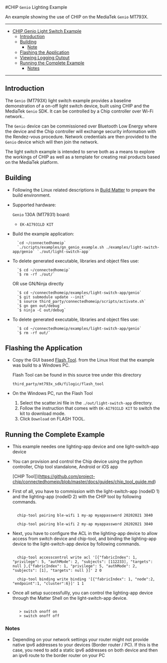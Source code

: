 #CHIP `Genio` Lighting Example

An example showing the use of CHIP on the MediaTek `Genio` MT793X.

<hr>

-   [CHIP Genio Light Switch Example](#chip-genio-light-switch-example)
    -   [Introduction](#introduction)
    -   [Building](#building)
        -   [Note](#note)
    -   [Flashing the Application](#flashing-the-application)
    -   [Viewing Logging Output](#viewing-logging-output)
    -   [Running the Complete Example](#running-the-complete-example)
        -   [Notes](#notes)

<hr>

<a name="intro"></a>

## Introduction

The `Genio` (MT793X) light switch example provides a baseline demonstration of a on-off
light switch device, built using CHIP and the MediaTek `Genio` SDK. It can be
controlled by a Chip controller over Wi-Fi network..

The `Genio` device can be commissioned over Bluetooth Low Energy where the device
and the Chip controller will exchange security information with the Rendez-vous
procedure. Network credentials are then provided to the `Genio` device which will
then join the network.

The light switch example is intended to serve both as a means to explore the
workings of CHIP as well as a template for creating real products based on the
MediaTek platform.

<a name="building"></a>

## Building

-   Following the Linux related descriptions in
    [Build Matter](https://github.com/project-chip/connectedhomeip/blob/master/docs/guides/BUILDING.md)
    to prepare the build environment.

-   Supported hardware:

    `Genio` 130A (MT7931) board:

    -   `EK-AI7931LD KIT`

*   Build the example application:

          `cd ~/connectedhomeip`
          `./scripts/examples/gn_genio_example.sh ./examples/light-switch-app/genio` `./out/light-switch-app`

-   To delete generated executable, libraries and object files use:

          `$ cd ~/connectedhomeip`
          `$ rm -rf ./out/`

    OR use GN/Ninja directly

          `$ cd ~/connectedhomeip/examples/light-switch-app/genio`
          `$ git submodule update --init`
          `$ source third_party/connectedhomeip/scripts/activate.sh`
          `$ gn gen out/debug`
          `$ ninja -C out/debug`

-   To delete generated executable, libraries and object files use:

          `$ cd ~/connectedhomeip/examples/light-switch-app/genio`
          `$ rm -rf out/`

## Flashing the Application

-   Copy the GUI based
    [Flash Tool](https://github.com/MediaTek-Labs/genio-matter-bsp/tree/main/flash_tool/FlashBurningTool_V2.83).
    from the Linux Host that the example was build to a Windows PC.

    Flash Tool can be found in this source tree under this directory

    `third_party/mt793x_sdk/filogic/flash_tool`

-   On the Windows PC, run the Flash Tool

    1. Select the scatter.ini file in the `./out/light-switch-app` directory.
    2. Follow the instruction that comes with `EK-AI7931LD KIT` to switch the
       kit to download mode.
    3. Click `Download` on FLASH TOOL.

## Running the Complete Example

-   This example needes one lighting-app device and one light-switch-app device

-   You can provision and control the Chip device using the python controller,
    Chip tool standalone, Android or iOS app

    [CHIP
    Tool]](https://github.com/project-chip/connectedhomeip/blob/master/docs/guides/chip_tool_guide.md)

-   First of all, you have to commission with the light-switch-app (nodeID 1) and
    the lighting-app (nodeID 2) with the CHIP tool by following commands.

    ```

      chip-tool pairing ble-wifi 1 my-ap myappassword 20202021 3840

      chip-tool pairing ble-wifi 2 my-ap myappassword 20202021 3840

    ```

-   Next, you have to configure the ACL in the lighting-app device to allow access
    from switch device and chip-tool, and binding the lighting-app device to the
    light-switch-app device by following commands.

    ```

      chip-tool accesscontrol write acl '[{"fabricIndex": 1, "privilege": 5, "authMode": 2, "subjects": [112233], "targets": null },{"fabricIndex": 1, "privilege": 5, "authMode": 2, "subjects": [1], "targets": null }]' 2 0

      chip-tool binding write binding '[{"fabricIndex": 1, "node":2, "endpoint":1, "cluster":6}]' 1 1

    ```

-   Once all setup successfullly, you can control the lighting-app device through the
    Matter Shell on the light-switch-app device.

    ```

       > switch onoff on
       > switch onoff off

    ```

### Notes

-   Depending on your network settings your router might not provide native ipv6
 addresses to your devices (Border router / PC). If this is the case, you
 need to add a static ipv6 addresses on both device and then an ipv6 route to
 the border router on your PC

